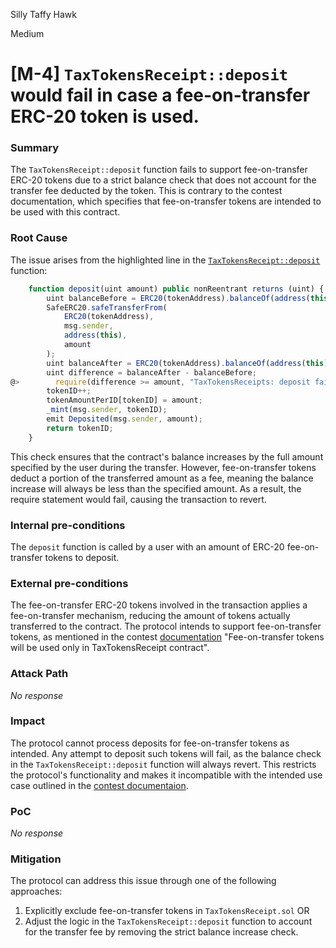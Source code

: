 Silly Taffy Hawk

Medium

# [M-4] `TaxTokensReceipt::deposit` would fail in case a fee-on-transfer ERC-20 token is used.

### Summary

The `TaxTokensReceipt::deposit` function fails to support fee-on-transfer ERC-20 tokens due to a strict balance check that does not account for the transfer fee deducted by the token. This is contrary to the contest documentation, which specifies that fee-on-transfer tokens are intended to be used with this contract.


### Root Cause

The issue arises from the highlighted line in the [`TaxTokensReceipt::deposit`](https://github.com/sherlock-audit/2024-11-debita-finance-v3/blob/main/Debita-V3-Contracts/contracts/Non-Fungible-Receipts/TaxTokensReceipts/TaxTokensReceipt.sol#L59-L75) function:

```js
    function deposit(uint amount) public nonReentrant returns (uint) {
        uint balanceBefore = ERC20(tokenAddress).balanceOf(address(this));
        SafeERC20.safeTransferFrom(
            ERC20(tokenAddress),
            msg.sender,
            address(this),
            amount
        );
        uint balanceAfter = ERC20(tokenAddress).balanceOf(address(this));
        uint difference = balanceAfter - balanceBefore;
@>        require(difference >= amount, "TaxTokensReceipts: deposit failed");
        tokenID++;
        tokenAmountPerID[tokenID] = amount;
        _mint(msg.sender, tokenID);
        emit Deposited(msg.sender, amount);
        return tokenID;
    }
```
This check ensures that the contract's balance increases by the full amount specified by the user during the transfer. However, fee-on-transfer tokens deduct a portion of the transferred amount as a fee, meaning the balance increase will always be less than the specified amount. As a result, the require statement would fail, causing the transaction to revert.

### Internal pre-conditions

The `deposit` function is called by a user with an amount of ERC-20 fee-on-transfer tokens to deposit.

### External pre-conditions

The fee-on-transfer ERC-20 tokens involved in the transaction applies a fee-on-transfer mechanism, reducing the amount of tokens actually transferred to the contract. The protocol intends to support fee-on-transfer tokens, as mentioned in the contest [documentation](https://audits.sherlock.xyz/contests/627?filter=questions) "Fee-on-transfer tokens will be used only in TaxTokensReceipt contract".

### Attack Path

_No response_

### Impact

The protocol cannot process deposits for fee-on-transfer tokens as intended. Any attempt to deposit such tokens will fail, as the balance check in the `TaxTokensReceipt::deposit` function will always revert. This restricts the protocol's functionality and makes it incompatible with the intended use case outlined in the [contest documentaion](https://audits.sherlock.xyz/contests/627?filter=questions).

### PoC

_No response_

### Mitigation

The protocol can address this issue through one of the following approaches:
1. Explicitly exclude fee-on-transfer tokens in `TaxTokensReceipt.sol` OR
2. Adjust the logic in the `TaxTokensReceipt::deposit` function to account for the transfer fee by removing the strict balance increase check.